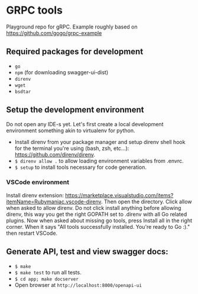 # GRPC tools

Playground repo for gRPC. Example roughly based on https://github.com/gogo/grpc-example


## Required packages for development
* `go`
* `npm` (for downloading swagger-ui-dist)
* `direnv`
* `wget`
* `bsdtar`

## Setup the development environment
Do not open any IDE-s yet. Let's first create a local development environment something akin to virtualenv for python.

* Install direnv from your package manager and setup direnv shell hook for the terminal you're using (bash, zsh, etc...): https://github.com/direnv/direnv.
* `$ direnv allow .` to allow loading environment variables from .envrc.
* `$ setup` to install tools necessary for code generation.

### VSCode environment
Install direnv extension: https://marketplace.visualstudio.com/items?itemName=Rubymaniac.vscode-direnv. Then open the directory. Click allow when asked to allow direnv. Do not click install anything before allowing direnv, this way you get the right GOPATH set to .direnv  with all Go related plugins. Now when asked about missing go tools, press Install all in the right corner. When it says "All tools successfully installed. You're ready to Go :)." then restart VSCode.

## Generate API, test and view swagger docs:
* `$ make`
* `$ make test` to run all tests.
* `$ cd app; make docserver`
* Open browser at `http://localhost:8000/openapi-ui`
